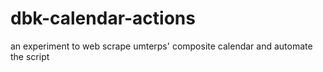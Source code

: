# dbk-calendar-actions
an experiment to web scrape umterps' composite calendar and automate the script

